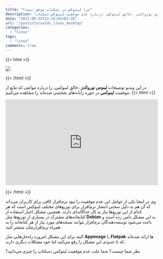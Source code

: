 ```yaml
---
title: "چرا لینوکس در دسکتاپ موفق نیست؟"
description: "توضیحات لینوس توروالدز ،خالق لینوکس، درباره عدم موفقیت لینوکس دسکتاپ"
date: "2021-09-25T22:14:03+03:30"
url: "/posts/torvalds_linux_desktop"
categories:
  - "linux"
tags:
  - "linux"
comments: true
---
```

{{< html >}}
  <p><img src=" https://smnk.arvanvod.com/ANPko7k8oL/4z1XEzmONZ/thumbnail.png "></p>
{{< /html >}}


<!--more-->


در این ویدیو توضیحات **لینوس توروالدز** ،خالق لینوکس، را درباره موانعی که مانع از موفقیت **لینوکس** در حوزه رایانه‌های شخصی شده‌اند را مشاهده می‌کنیم.
{{< html >}}
<style> .r1_iframe_embed { position: relative; overflow: hidden; width: 100%; height: auto; padding-top: 56.25%; } .r1_iframe_embed iframe { position: absolute; top: 0; left: 0; width: 100%; height: 100%; border: 0; } </style> <div class="r1_iframe_embed"> <iframe src="https://player.arvancloud.com/index.html?config=https://smnk.arvanvod.com/ANPko7k8oL/4z1XEzmONZ/origin_config.json" frameborder="0" allow="accelerometer; autoplay; encrypted-media; gyroscope; picture-in-picture" allowFullScreen="true" webkitallowfullscreen="true" mozallowfullscreen="true"></iframe> </div> 
{{< /html >}}


وی در اینجا یکی از عوامل این عدم موفقیت را نبود نرم‌افزار کافی برای کاربران می‌داند که آن هم به دلیل سختی انتشار نرم‌افزار برای توزیع‌های مختلف لینوکس است که هر کدام از این توزیع‌ها نیاز به کار جداگانه‌ای دارند. همچنین مشکل اجبار استفاده از کتابخانه‌های مشترک در بسیاری از توزیع‌ها مثل **Debian** به این مشکل دامن زده است و باعث می‌شود توسعه‌دهندگان نرم‌افزار نتوانند نسخه‌های مورد نیاز از هر کتابخانه را به همراه نرم‌افزارشان منتشر کنند.


البته برای این مشکل امروزه راه‌حل‌هایی مثل **Appimage** یا **Flatpak** ها ارائه شده‌اند که تا حدودی این مشکل را رفع می‌کنند اما خود مشکلات دیگری دارند.


نظر شما چیست؟ شما علت عدم موفقیت لینوکس دسکتاپ را چیزی می‌دانید؟